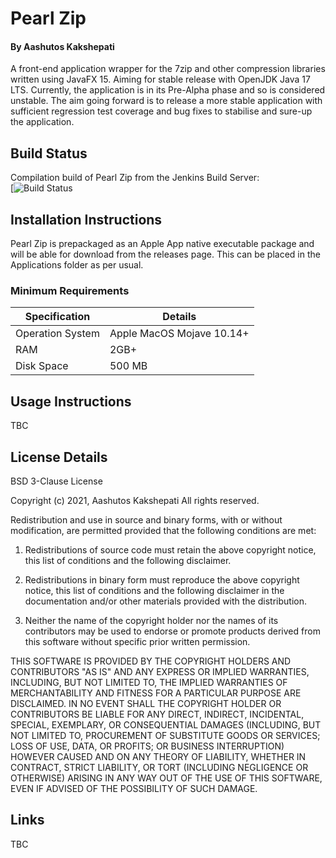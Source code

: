 # Pearl Zip
#### By Aashutos Kakshepati
A front-end application wrapper for the 7zip and other compression libraries written using JavaFX 15. Aiming for stable 
release with OpenJDK Java 17 LTS. Currently, the application is in its Pre-Alpha phase and so is considered unstable. 
The aim going forward is to release a more stable application with sufficient regression test coverage and bug fixes 
to stabilise and sure-up the application.

## Build Status
Compilation build of Pearl Zip from the Jenkins Build Server:<br/>
[![Build Status](https://jenkins.92ak.co.uk:8443/job/COMPILE%20-%20PearlZip/badge/icon?build=last:${params.branch=origin/master})

## Installation Instructions
Pearl Zip is prepackaged as an Apple App native executable package and will be able for download from the releases page. 
This can be placed in the Applications folder as per usual.

### Minimum Requirements
| Specification | Details |
|-------|------|
| Operation System | Apple MacOS Mojave 10.14+ |
| RAM | 2GB+ |
| Disk Space | 500 MB |

## Usage Instructions
TBC

## License Details

BSD 3-Clause License

Copyright (c) 2021, Aashutos Kakshepati
All rights reserved.

Redistribution and use in source and binary forms, with or without
modification, are permitted provided that the following conditions are met:

1. Redistributions of source code must retain the above copyright notice, this
   list of conditions and the following disclaimer.

2. Redistributions in binary form must reproduce the above copyright notice,
   this list of conditions and the following disclaimer in the documentation
   and/or other materials provided with the distribution.

3. Neither the name of the copyright holder nor the names of its
   contributors may be used to endorse or promote products derived from
   this software without specific prior written permission.

THIS SOFTWARE IS PROVIDED BY THE COPYRIGHT HOLDERS AND CONTRIBUTORS "AS IS"
AND ANY EXPRESS OR IMPLIED WARRANTIES, INCLUDING, BUT NOT LIMITED TO, THE
IMPLIED WARRANTIES OF MERCHANTABILITY AND FITNESS FOR A PARTICULAR PURPOSE ARE
DISCLAIMED. IN NO EVENT SHALL THE COPYRIGHT HOLDER OR CONTRIBUTORS BE LIABLE
FOR ANY DIRECT, INDIRECT, INCIDENTAL, SPECIAL, EXEMPLARY, OR CONSEQUENTIAL
DAMAGES (INCLUDING, BUT NOT LIMITED TO, PROCUREMENT OF SUBSTITUTE GOODS OR
SERVICES; LOSS OF USE, DATA, OR PROFITS; OR BUSINESS INTERRUPTION) HOWEVER
CAUSED AND ON ANY THEORY OF LIABILITY, WHETHER IN CONTRACT, STRICT LIABILITY,
OR TORT (INCLUDING NEGLIGENCE OR OTHERWISE) ARISING IN ANY WAY OUT OF THE USE
OF THIS SOFTWARE, EVEN IF ADVISED OF THE POSSIBILITY OF SUCH DAMAGE.

## Links
TBC
